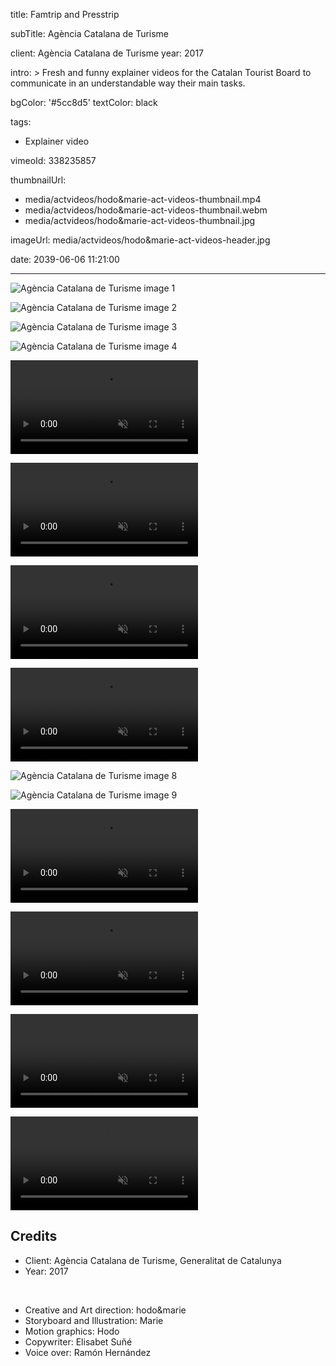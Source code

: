 title: Famtrip and Presstrip

subTitle: Agència Catalana de Turisme

client: Agència Catalana de Turisme
year: 2017

intro: >
  Fresh and funny explainer videos for the Catalan Tourist Board to communicate in an understandable way their main tasks.

bgColor: '#5cc8d5'
textColor: black

tags:
  - Explainer video

vimeoId: 338235857

thumbnailUrl:
  - media/actvideos/hodo&marie-act-videos-thumbnail.mp4
  - media/actvideos/hodo&marie-act-videos-thumbnail.webm
  - media/actvideos/hodo&marie-act-videos-thumbnail.jpg

imageUrl: media/actvideos/hodo&marie-act-videos-header.jpg

date: 2039-06-06 11:21:00



---

<!-- This is a 2x gallery sample -->
<!-- Always add a linebreak between images -->
<!-- It needs two images between paragraph tags -->
<div class="gallery gallery-2">

![Agència Catalana de Turisme image 1](/media/actvideos/hodo&marie-act-videos-01.jpg)

![Agència Catalana de Turisme image 2](/media/actvideos/hodo&marie-act-videos-02.jpg)

</div>


<div class="gallery gallery-2">

![Agència Catalana de Turisme image 3](/media/actvideos/hodo&marie-act-videos-03.jpg)

![Agència Catalana de Turisme image 4](/media/actvideos/hodo&marie-act-videos-04.jpg)

</div>


<!-- This is a 2x VIDEO gallery -->
<!-- Always add a linebreak between images -->
<!-- It needs two images between paragraph tags -->
<div class="gallery gallery-2">

<p>
	<video playsinline="playsinline" muted loop autoplay>
			<source src="/media/actvideos/hodo&marie-act-videos-05.mp4" type="video/mp4">
			<source src="/media/actvideos/hodo&marie-act-videos-05.webm" type="video/webm">
	</video>
</p>

<p>
	<video playsinline="playsinline" muted loop autoplay>
			<source src="/media/actvideos/hodo&marie-act-videos-06.mp4" type="video/mp4">
			<source src="/media/actvideos/hodo&marie-act-videos-06.webm" type="video/webm">
	</video>
</p>


</div>


<!-- This is a 2x VIDEO gallery -->
<!-- Always add a linebreak between images -->
<!-- It needs two images between paragraph tags -->
<div class="gallery gallery-2">

<p>
	<video playsinline="playsinline" muted loop autoplay>
			<source src="/media/actvideos/hodo&marie-act-videos-07.mp4" type="video/mp4">
			<source src="/media/actvideos/hodo&marie-act-videos-07.webm" type="video/webm">
	</video>
</p>

<p>
	<video playsinline="playsinline" muted loop autoplay>
			<source src="/media/actvideos/hodo&marie-act-videos-10.mp4" type="video/mp4">
			<source src="/media/actvideos/hodo&marie-act-videos-10.webm" type="video/webm">
	</video>
</p>


</div>


<!-- This is a 2x gallery sample -->
<!-- Always add a linebreak between images -->
<!-- It needs two images between paragraph tags -->
<div class="gallery gallery-2">

![Agència Catalana de Turisme image 8](/media/actvideos/hodo&marie-act-videos-08.jpg)

![Agència Catalana de Turisme image 9](/media/actvideos/hodo&marie-act-videos-09.jpg)

</div>



<!-- This is a 2x VIDEO gallery -->
<!-- Always add a linebreak between images -->
<!-- It needs two images between paragraph tags -->
<div class="gallery gallery-2">

<p>
	<video playsinline="playsinline" muted loop autoplay>
			<source src="/media/actvideos/hodo&marie-act-videos-11.mp4" type="video/mp4">
			<source src="/media/actvideos/hodo&marie-act-videos-11.webm" type="video/webm">
	</video>
</p>

<p>
	<video playsinline="playsinline" muted loop autoplay>
			<source src="/media/actvideos/hodo&marie-act-videos-12.mp4" type="video/mp4">
			<source src="/media/actvideos/hodo&marie-act-videos-12.webm" type="video/webm">
	</video>
</p>


</div>


<!-- This is a 2x VIDEO gallery -->
<!-- Always add a linebreak between images -->
<!-- It needs two images between paragraph tags -->
<div class="gallery gallery-2">

<p>
	<video playsinline="playsinline" muted loop autoplay>
			<source src="/media/actvideos/hodo&marie-act-videos-13.mp4" type="video/mp4">
			<source src="/media/actvideos/hodo&marie-act-videos-13.webm" type="video/webm">
	</video>
</p>

<p>
	<video playsinline="playsinline" muted loop autoplay>
			<source src="/media/actvideos/hodo&marie-act-videos-14.mp4" type="video/mp4">
			<source src="/media/actvideos/hodo&marie-act-videos-14.webm" type="video/webm">
	</video>
</p>


</div>

<!-- Sample credits secion -->
## Credits

* Client: Agència Catalana de Turisme, Generalitat de Catalunya
* Year: 2017  
  
<br>

* Creative and Art direction: hodo&marie
* Storyboard and Illustration: Marie
* Motion graphics: Hodo
* Copywriter: Elisabet Suñé
* Voice over: Ramón Hernández